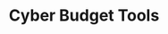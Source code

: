 ---
title: "Cyber Budget Tools"
description: This guide is intended to assist agencies in finding security and compliance related obligations while also viewing other agencies contract details for similar products and services.
external_url: drive.google.com/file/d/18Vcui9_RC77F7oeYHV26qsLI8yCEtDNx/view
content_tags:
type: link
filters: acquisition-best-practices na-branded-offering na-audience
---